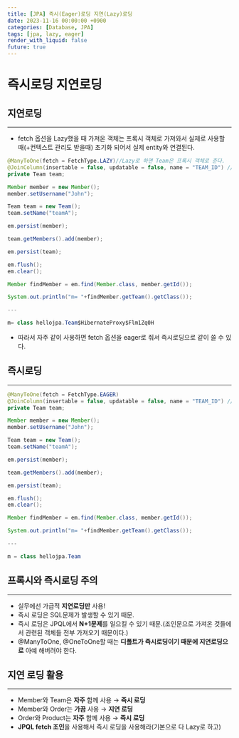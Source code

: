 ```yaml
---
title: [JPA] 즉시(Eager)로딩 지연(Lazy)로딩
date: 2023-11-16 00:00:00 +0900
categories: [Database, JPA]
tags: [jpa, lazy, eager]
render_with_liquid: false
future: true
---
```


# 즉시로딩 지연로딩

## 지연로딩

---

- fetch 옵션을 Lazy했을 때 가져온 객체는 프록시 객체로 가져와서 실제로 사용할 때(+컨텍스트 관리도 받을때) 초기화 되어서 실제 entity와 연결된다.

```java
@ManyToOne(fetch = FetchType.LAZY)//Lazy로 하면 Team은 프록시 객체로 준다.
@JoinColumn(insertable = false, updatable = false, name = "TEAM_ID") //읽기 전용 필드 옵션
private Team team;

Member member = new Member();
member.setUsername("John");

Team team = new Team();
team.setName("teamA");

em.persist(member);

team.getMembers().add(member);

em.persist(team);

em.flush();
em.clear();

Member findMember = em.find(Member.class, member.getId());

System.out.println("m= "+findMember.getTeam().getClass());

---

m= class hellojpa.Team$HibernateProxy$Flm1Zq0H
```

- 따라서 자주 같이 사용하면 fetch 옵션을 eager로 줘서 즉시로딩으로 같이 쓸 수 있다.

## 즉시로딩

---

```java
@ManyToOne(fetch = FetchType.EAGER)
@JoinColumn(insertable = false, updatable = false, name = "TEAM_ID") //읽기 전용 필드 옵션
private Team team;

Member member = new Member();
member.setUsername("John");

Team team = new Team();
team.setName("teamA");

em.persist(member);

team.getMembers().add(member);

em.persist(team);

em.flush();
em.clear();

Member findMember = em.find(Member.class, member.getId());

System.out.println("m= "+findMember.getTeam().getClass());

---

m = class hellojpa.Team
```

## 프록시와 즉시로딩 주의

---

- 실무에선 가급적 **지연로딩만** 사용!
- 즉시 로딩은 SQL문제가 발생할 수 있기 때문.
- 즉시 로딩은 JPQL에서 **N+1문제**를 일으킬 수 있기 때문.(조인문으로 가져온 것들에서 관련된 객체들 전부 가져오기 때문이다.)
- @ManyToOne, @OneToOne할 때는 **디폴트가 즉시로딩이기 때문에 지연로딩으로** 아예 해버려야 한다.

## 지연 로딩 활용

---

- Member와 Team은 **자주** 함께 사용 → **즉시 로딩**
- Member와 Order는 **가끔** 사용 → **지연 로딩**
- Order와 Product는 **자주** 함께 사용 → **즉시 로딩**
- **JPQL fetch 조인**을 사용해서 즉시 로딩을 사용해라(기본으로 다 Lazy로 하고)
